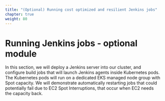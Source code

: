 ```yaml
---
title: "(Optional) Running cost optimized and resilient Jenkins jobs"
chapter: true
weight: 80
---
```


# Running Jenkins jobs - optional module

In this section, we will deploy a Jenkins server into our cluster, and configure build jobs that will launch Jenkins agents inside Kubernetes pods. The Kubernetes pods will run on a dedicated EKS managed node group with Spot capacity. We will demonstrate automatically restarting jobs that could potentially fail due to EC2 Spot Interruptions, that occur when EC2 needs the capacity back.
